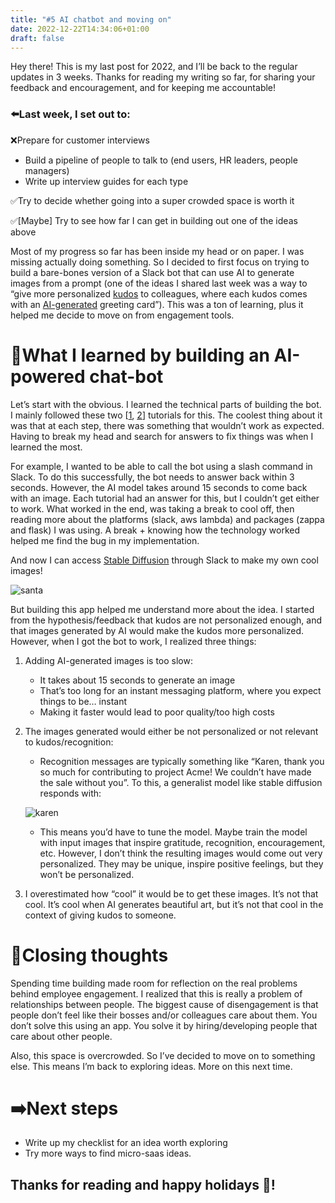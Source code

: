```yaml
---
title: "#5 AI chatbot and moving on"
date: 2022-12-22T14:34:06+01:00
draft: false
---
```

Hey there! This is my last post for 2022, and I’ll be back to the regular updates in 3 weeks. Thanks for reading my writing so far, for sharing your feedback and encouragement, and for keeping me accountable! 

### ⬅️Last week, I set out to:

❌Prepare for customer interviews

- Build a pipeline of people to talk to (end users, HR leaders, people managers)
- Write up interview guides for each type

✅Try to decide whether going into a super crowded space is worth it

✅[Maybe] Try to see how far I can get in building out one of the ideas above

Most of my progress so far has been inside my head or on paper. I was missing actually doing something. So I decided to first focus on trying to build a bare-bones version of a Slack bot that can use AI to generate images from a prompt (one of the ideas I shared last week was a way to “give more personalized [kudos](https://matterapp.com/kudos) to colleagues, where each kudos comes with an [AI-generated](https://openai.com/blog/dall-e/) greeting card”). This was a ton of learning, plus it helped me decide to move on from engagement tools. 

# 🤖What I learned by building an AI-powered chat-bot

Let’s start with the obvious. I learned the technical parts of building the bot. I mainly followed these two [[1](https://renzolucioni.com/serverless-slash-commands-with-python/), [2](https://medium.com/@sanzgiri/a-dall-e-bot-for-slack-6aaa0d7c722)] tutorials for this. The coolest thing about it was that at each step, there was something that wouldn’t work as expected. Having to break my head and search for answers to fix things was when I learned the most. 

For example, I wanted to be able to call the bot using a slash command in Slack. To do this successfully, the bot needs to answer back within 3 seconds. However, the AI model takes around 15 seconds to come back with an image. Each tutorial had an answer for this, but I couldn’t get either to work. What worked in the end, was taking a break to cool off, then reading more about the platforms (slack, aws lambda) and packages (zappa and flask) I was using. A break + knowing how the technology worked helped me find the bug in my implementation. 

And now I can access [Stable Diffusion](https://en.wikipedia.org/wiki/Stable_Diffusion) through Slack to make my own cool images!
 
![santa](/chatbot/santa.png#center)

But building this app helped me understand more about the idea. I started from the hypothesis/feedback that kudos are not personalized enough, and that images generated by AI would make the kudos more personalized. However, when I got the bot to work, I realized three things:

1. Adding AI-generated images is too slow:
    - It takes about 15 seconds to generate an image
    - That’s too long for an instant messaging platform, where you expect things to be… instant
    - Making it faster would lead to poor quality/too high costs
2. The images generated would either be not personalized or not relevant to kudos/recognition:
    - Recognition messages are typically something like “Karen, thank you so much for contributing to project Acme! We couldn’t have made the sale without you”. To this, a generalist model like stable diffusion responds with:
    
    ![karen](/chatbot/karen.png#center)
    
    - This means you’d have to tune the model. Maybe train the model with input images that inspire gratitude, recognition, encouragement, etc. However, I don’t think the resulting images would come out very personalized. They may be unique, inspire positive feelings, but they won’t be personalized.
3. I overestimated how “cool” it would be to get these images. It’s not that cool. It’s cool when AI generates beautiful art, but it’s not that cool in the context of giving kudos to someone. 

# 💭Closing thoughts

Spending time building made room for reflection on the real problems behind employee engagement. I realized that this is really a problem of relationships between people. The biggest cause of disengagement is that people don’t feel like their bosses and/or colleagues care about them. You don’t solve this using an app. You solve it by hiring/developing people that care about other people. 

Also, this space is overcrowded. So I’ve decided to move on to something else. This means I’m back to exploring ideas. More on this next time.

# ➡️Next steps

- Write up my checklist for an idea worth exploring
- Try more ways to find micro-saas ideas.

## Thanks for reading and happy holidays 🎅!